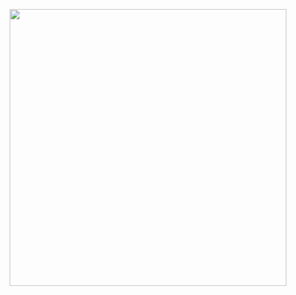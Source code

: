 <div id="header" align="center">
  <img src="https://25.media.tumblr.com/605c7d9957909205baf68f7db55793ab/tumblr_mt6hmoX7VV1s5jjtzo1_500.gif" width="500"/>
</div>
